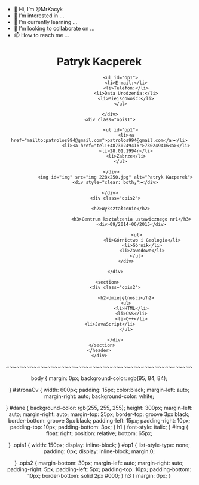 - 👋 Hi, I’m @MrKacyk
- 👀 I’m interested in ...
- 🌱 I’m currently learning ...
- 💞️ I’m looking to collaborate on ...
- 📫 How to reach me ...

<!---
MrKacyk/MrKacyk is a ✨ special ✨ repository because its `README.md` (this file) appears on your GitHub profile.
You can click the Preview link to take a look at your changes.
--->


<!DOCTYPE html> 
<html lang="pl">
<html>
<head>
    <meta charset="utf-8"/>
    <meta name="description" content="CV Patryka Kacperek-Poczatkujacy Programista frontowy"/>
    <meta name="keywords" content="szukam pracownika, pracownik Html, pracownik CSS, pracownik C++"/>
    <meta name="author" content="Patryk Kacperek" />
    <link rel="stylesheet" href="style.css">
    <title>CV_Patryk_Kacperek</title>


</head>
<body>
    <div id="stronaCv">
        <header>
            <div id="dane">
                <h1>Patryk Kacperek</h1>
                <div style="clear: both;"></div>
                <div class="opis1">

                    <ul id="op1">
                        <li>E-mail:</li>
                        <li>Telefon:</li>
                        <li>Data Urodzenia:</li>
                        <li>Miejscowość:</li>
                    </ul>

                </div>    
                <div class="opis1">    
                    
                    <ul id="op1">
                        <li><a href="mailto:patrolos994@gmail.com">patrolos994@gmail.com</a></li>
                        <li><a href="tel:+48730249416">730249416<a></li>
                        <li>28.01.1994r</li>
                        <li>Zabrze</li>
                    </ul>

                </div>   
                <img id="img" src="img 228x250.jpg" alt="Patryk Kacperek">
                <div style="clear: both;"></div>
                
            </div>
                <div class="opis2">

                    <h2>Wykształcenie</h2>

                            <h3>Centrum kształcenia ustawicznego nr1</h3>
                            <div>09/2014-06/2015</div>
                            
                                <ul>
                                    <li>Górnictwo i Geologia</li>
                                    <li>Górnik</li>
                                    <li>Zawodowe</li>
                                </ul>
                            </div>    
                            
                </div>

            <section>  
                <div class="opis2">

                        <h2>Umiejętności</h2>
                        <ul>
                            <li>HTML</li>
                            <li>CSS</li>
                            <li>C++</li>
                            <li>JavaScript</li>                
                        </ul>

                </div>
            </section>      
        </header>    
    </div>

</body>
</html>
~~~~~~~~~~~~~~~~~~~~~~~~~~~~~~~~~~~~~~~~~~~~~~~~~~~~~~

body
{
    margin: 0px;
    background-color: rgb(95, 84, 84);
    
}
#stronaCv
{
    width: 600px;
    padding: 15px;
    color:black;
    margin-left: auto;
    margin-right: auto;
    background-color: white;
    
}
#dane
{
    background-color: rgb(255, 255, 255);
    height: 300px;
    margin-left: auto;
    margin-right: auto;
    margin-top: 25px;
    border-top: groove 3px black;
    border-bottom: groove 3px black;
    padding-left: 15px;
    padding-right: 10px;
    padding-top: 10px;
    padding-bottom: 3px;
}
h1
{
    font-style: italic;
}
#img
{
    float: right;
    position: relative;
    bottom: 65px;
    
    
}
.opis1
{
    width: 150px;
    display: inline-block;
}
#op1
{
    list-style-type: none;
    padding: 0px;
    display: inline-block;
    margin:0;

}
.opis2
{
    margin-bottom: 30px;
    margin-left: auto;
    margin-right: auto;
    padding-right: 5px;
    padding-left: 5px;
    padding-top: 10px;
    padding-bottom: 10px;
    border-bottom: solid 2px #000;
}
h3
{
    margin: 0px;
}







